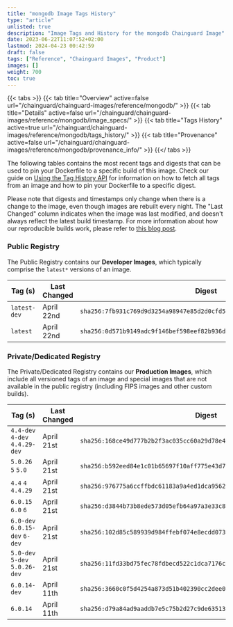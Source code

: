 ```yaml
---
title: "mongodb Image Tags History"
type: "article"
unlisted: true
description: "Image Tags and History for the mongodb Chainguard Image"
date: 2023-06-22T11:07:52+02:00
lastmod: 2024-04-23 00:42:59
draft: false
tags: ["Reference", "Chainguard Images", "Product"]
images: []
weight: 700
toc: true
---
```


{{< tabs >}}
{{< tab title="Overview" active=false url="/chainguard/chainguard-images/reference/mongodb/" >}}
{{< tab title="Details" active=false url="/chainguard/chainguard-images/reference/mongodb/image_specs/" >}}
{{< tab title="Tags History" active=true url="/chainguard/chainguard-images/reference/mongodb/tags_history/" >}}
{{< tab title="Provenance" active=false url="/chainguard/chainguard-images/reference/mongodb/provenance_info/" >}}
{{</ tabs >}}

The following tables contains the most recent tags and digests that can be used to pin your Dockerfile to a specific build of this image. Check our guide on [Using the Tag History API](/chainguard/chainguard-images/using-the-tag-history-api/) for information on how to fetch all tags from an image and how to pin your Dockerfile to a specific digest.

Please note that digests and timestamps only change when there is a change to the image, even though images are rebuilt every night. The "Last Changed" column indicates when the image was last modified, and doesn't always reflect the latest build timestamp. For more information about how our reproducible builds work, please refer to [this blog post](https://www.chainguard.dev/unchained/reproducing-chainguards-reproducible-image-builds).

### Public Registry
The Public Registry contains our **Developer Images**, which typically comprise the `latest*` versions of an image.

| Tag (s)       | Last Changed | Digest                                                                    |
|---------------|--------------|---------------------------------------------------------------------------|
|  `latest-dev` | April 22nd   | `sha256:7fb931c769d9d3254a98947e85d2d0cfd57c052c17f5ef6c2c9a2f2ef9e13bc9` |
|  `latest`     | April 22nd   | `sha256:0d571b9149adc9f146bef598eef82b936de497edd432421282ca1ee6b94393f8` |


### Private/Dedicated Registry
The Private/Dedicated Registry contains our **Production Images**, which include all versioned tags of an image and special images that are not available in the public registry (including FIPS images and other custom builds).

| Tag (s)                         | Last Changed | Digest                                                                    |
|---------------------------------|--------------|---------------------------------------------------------------------------|
|  `4.4-dev` `4-dev` `4.4.29-dev` | April 21st   | `sha256:168ce49d777b2b2f3ac035cc60a29d78e42e2df5053261f94260e489d591eecf` |
|  `5.0.26` `5` `5.0`             | April 21st   | `sha256:b592eed84e1c01b65697f10aff775e43d7516d02fac9325c9facbf312f88ab7c` |
|  `4.4` `4` `4.4.29`             | April 21st   | `sha256:976775a6ccffbdc61183a9a4ed1dca9562863acf4546337f8ccf54a44304630b` |
|  `6.0.15` `6.0` `6`             | April 21st   | `sha256:d3844b73b8ede573d05efb64a97a3e33c85da7e160878b386555baf34dc82ce7` |
|  `6.0-dev` `6.0.15-dev` `6-dev` | April 21st   | `sha256:102d85c589939d984ffebf074e8ecdd073a51e6e414ee438950196c08093d7bd` |
|  `5.0-dev` `5-dev` `5.0.26-dev` | April 21st   | `sha256:11fd33bd75fec78fdbecd522c1dca7176c758dcea6f7a24b4ffb92b0a42ef9ff` |
|  `6.0.14-dev`                   | April 11th   | `sha256:3660c0f5d4254a873d51b402390cc2dee0527bb29914b8542944af2cb5c3b214` |
|  `6.0.14`                       | April 11th   | `sha256:d79a84ad9aaddb7e5c75b2d27c9de63513b1ba22b1775a0192950602a2843f26` |

